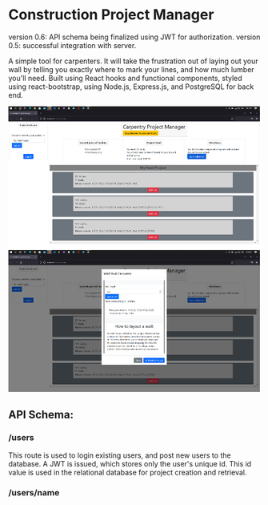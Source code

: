 # Construction Project Manager
version 0.6: API schema being finalized using JWT for authorization.
version 0.5: successful integration with server.

A simple tool for carpenters. It will take the frustration out of laying out your wall by telling you exactly where to mark your lines, and how much lumber you'll need. 
Built using React hooks and functional components, styled using react-bootstrap, using Node.js, Express.js, and PostgreSQL for back end.

![Screenshot](public/calc_main.png)
![Screenshot](public/calc_modal.png)

## API Schema:
### /users 
This route is used to login existing users, and post new users to the database. A JWT is issued, which stores only the user's unique id. This id value is used in the relational database for project creation and retrieval.
### /users/name 
